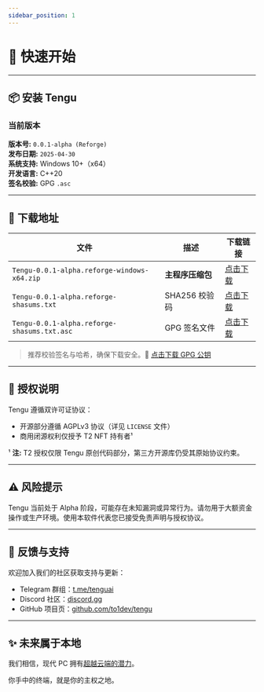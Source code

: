 ```yaml
---
sidebar_position: 1
---
```


# 🧭 快速开始

---

## 📦 安装 Tengu

###  当前版本

**版本号:** `0.0.1-alpha (Reforge)` <br />
**发布日期:** `2025-04-30` <br />
**系统支持:** Windows 10+（x64） <br />
**开发语言:** C++20 <br />
**签名校验:** GPG `.asc` <br />

---

## 🔽 下载地址

| 文件                     | 描述                 | 下载链接 |
| ------------------------------- | ---------------------------------- | ------------------------ |
| `Tengu-0.0.1-alpha.reforge-windows-x64.zip`         | **主程序压缩包** | [点击下载](https://github.com/to1dev/tengu/releases/download/v0.0.1-alpha.reforge/Tengu-0.0.1-alpha.reforge-windows-x64.zip)            |
| `Tengu-0.0.1-alpha.reforge-shasums.txt` | SHA256 校验码      | [点击下载](https://github.com/to1dev/tengu/releases/download/v0.0.1-alpha.reforge/Tengu-0.0.1-alpha.reforge-shasums.txt)            |
| `Tengu-0.0.1-alpha.reforge-shasums.txt.asc`     | GPG 签名文件       | [点击下载](https://github.com/to1dev/tengu/releases/download/v0.0.1-alpha.reforge/Tengu-0.0.1-alpha.reforge-shasums.txt.asc)            |

> 推荐校验签名与哈希，确保下载安全。🔐 [点击下载 GPG 公钥](https://keys.openpgp.org/vks/v1/by-fingerprint/E6D53772FC0A4D8CE02265E68D3A524959F3994D)

---

## 📜 授权说明

Tengu 遵循双许可证协议：

* 开源部分遵循 AGPLv3 协议（详见 `LICENSE` 文件）
* 商用闭源权利仅授予 T2 NFT 持有者¹

¹ **注:** T2 授权仅限 Tengu 原创代码部分，第三方开源库仍受其原始协议约束。

---

## ⚠️ 风险提示

Tengu 当前处于 Alpha 阶段，可能存在未知漏洞或异常行为。请勿用于大额资金操作或生产环境。使用本软件代表您已接受免责声明与授权协议。

---

## 📮 反馈与支持

欢迎加入我们的社区获取支持与更新：

* Telegram 群组：[t.me/tenguai](https://t.me/tenguai)
* Discord 社区：[discord.gg](https://discord.gg/vFYFjdtFbn)
* GitHub 项目页：[github.com/to1dev/tengu](https://github.com/to1dev/tengu)

---

## ✨ 未来属于本地

我们相信，现代 PC 拥有[超越云端的潜力](/blog/pc-is-your-super-node/)。

你手中的终端，就是你的主权之地。
